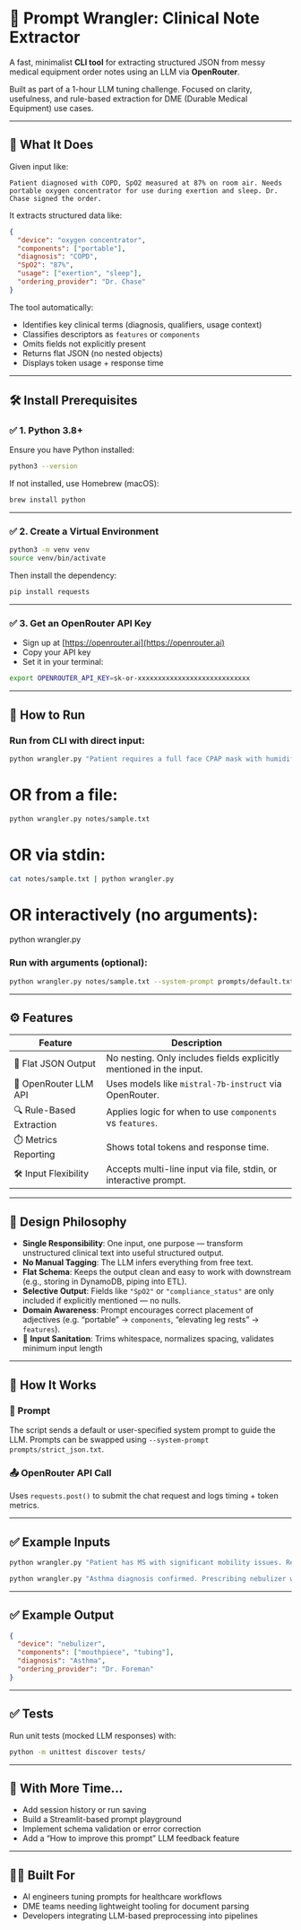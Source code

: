 # 🧠 Prompt Wrangler: Clinical Note Extractor

A fast, minimalist **CLI tool** for extracting structured JSON from messy medical equipment order notes using an LLM via **OpenRouter**.

Built as part of a 1-hour LLM tuning challenge. Focused on clarity, usefulness, and rule-based extraction for DME (Durable Medical Equipment) use cases.

---

## 🚀 What It Does

Given input like:

```
Patient diagnosed with COPD, SpO2 measured at 87% on room air. Needs portable oxygen concentrator for use during exertion and sleep. Dr. Chase signed the order.
```

It extracts structured data like:

```json
{
  "device": "oxygen concentrator",
  "components": ["portable"],
  "diagnosis": "COPD",
  "SpO2": "87%",
  "usage": ["exertion", "sleep"],
  "ordering_provider": "Dr. Chase"
}
```

The tool automatically:
- Identifies key clinical terms (diagnosis, qualifiers, usage context)
- Classifies descriptors as `features` or `components`
- Omits fields not explicitly present
- Returns flat JSON (no nested objects)
- Displays token usage + response time

---

## 🛠️ Install Prerequisites

### ✅ 1. Python 3.8+
Ensure you have Python installed:

```bash
python3 --version
```

If not installed, use Homebrew (macOS):
```bash
brew install python
```

---

### ✅ 2. Create a Virtual Environment

```bash
python3 -m venv venv
source venv/bin/activate
```

Then install the dependency:

```bash
pip install requests
```

---

### ✅ 3. Get an OpenRouter API Key

- Sign up at [https://openrouter.ai](https://openrouter.ai)
- Copy your API key
- Set it in your terminal:

```bash
export OPENROUTER_API_KEY=sk-or-xxxxxxxxxxxxxxxxxxxxxxxxxxxx
```

---

## 🧪 How to Run

### Run from CLI with direct input:

```bash
python wrangler.py "Patient requires a full face CPAP mask with humidifier due to AHI > 20. Ordered by Dr. Cameron."
```

# OR from a file:
```bash
python wrangler.py notes/sample.txt
```

# OR via stdin:
```bash
cat notes/sample.txt | python wrangler.py
```
# OR interactively (no arguments):
python wrangler.py
### Run with arguments (optional):

```bash
python wrangler.py notes/sample.txt --system-prompt prompts/default.txt --temperature 0.4 --model mistralai/mistral-7b-instruct
```

---

## ⚙️ Features

| Feature                  | Description                                                                 |
|--------------------------|-----------------------------------------------------------------------------|
| 🧾 Flat JSON Output       | No nesting. Only includes fields explicitly mentioned in the input.         |
| 🤖 OpenRouter LLM API     | Uses models like `mistral-7b-instruct` via OpenRouter.                      |
| 🔍 Rule-Based Extraction  | Applies logic for when to use `components` vs `features`.                   |
| ⏱️ Metrics Reporting      | Shows total tokens and response time.                                       |
| 🛠️ Input Flexibility      | Accepts multi-line input via file, stdin, or interactive prompt.            |

---

## 🧱 Design Philosophy

- **Single Responsibility**: One input, one purpose — transform unstructured clinical text into useful structured output.
- **No Manual Tagging**: The LLM infers everything from free text.
- **Flat Schema**: Keeps the output clean and easy to work with downstream (e.g., storing in DynamoDB, piping into ETL).
- **Selective Output**: Fields like `"SpO2"` or `"compliance_status"` are only included if explicitly mentioned — no nulls.
- **Domain Awareness**: Prompt encourages correct placement of adjectives (e.g. “portable” → `components`, “elevating leg rests” → `features`).
- 🧼 **Input Sanitation**: Trims whitespace, normalizes spacing, validates minimum input length

---

## 🔬 How It Works

### 🧠 Prompt
The script sends a default or user-specified system prompt to guide the LLM. Prompts can be swapped using `--system-prompt prompts/strict_json.txt`.

### 📤 OpenRouter API Call
Uses `requests.post()` to submit the chat request and logs timing + token metrics.

---

## ✅ Example Inputs

```bash
python wrangler.py "Patient has MS with significant mobility issues. Recommended a lightweight manual wheelchair with elevating leg rests. Ordered by Dr. Taub."
```

```bash
python wrangler.py "Asthma diagnosis confirmed. Prescribing nebulizer with mouthpiece and tubing. Dr. Foreman completed the documentation."
```

---

## ✅ Example Output

```json
{
  "device": "nebulizer",
  "components": ["mouthpiece", "tubing"],
  "diagnosis": "Asthma",
  "ordering_provider": "Dr. Foreman"
}
```

---

## ✅ Tests

Run unit tests (mocked LLM responses) with:

```bash
python -m unittest discover tests/
```

---

## 🧠 With More Time...

- Add session history or run saving
- Build a Streamlit-based prompt playground
- Implement schema validation or error correction
- Add a “How to improve this prompt” LLM feedback feature

---

## 👨‍⚕️ Built For

- AI engineers tuning prompts for healthcare workflows
- DME teams needing lightweight tooling for document parsing
- Developers integrating LLM-based preprocessing into pipelines